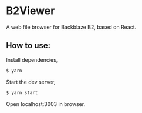 # B2Viewer

A web file browser for Backblaze B2, based on React.

## How to use:

Install dependencies,

```bash
$ yarn
```

Start the dev server,

```bash
$ yarn start
```

Open localhost:3003 in browser.
